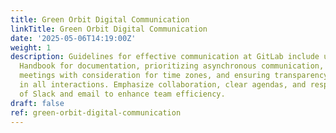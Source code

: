 ```yaml
---
title: Green Orbit Digital Communication
linkTitle: Green Orbit Digital Communication
date: '2025-05-06T14:19:00Z'
weight: 1
description: Guidelines for effective communication at GitLab include using the internal
  Handbook for documentation, prioritizing asynchronous communication, scheduling
  meetings with consideration for time zones, and ensuring transparency and inclusivity
  in all interactions. Emphasize collaboration, clear agendas, and respectful use
  of Slack and email to enhance team efficiency.
draft: false
ref: green-orbit-digital-communication
---
```


